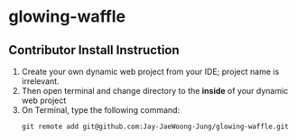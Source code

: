 # glowing-waffle


## Contributor Install Instruction

1.  Create your own dynamic web project from your IDE; project name is irrelevant.
2.  Then open terminal and change directory to the __inside__ of your dynamic web project 
3.  On Terminal, type the following command:
	```	
	git remote add git@github.com:Jay-JaeWoong-Jung/glowing-waffle.git
	```


